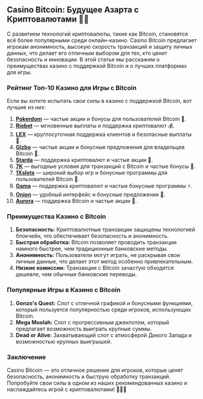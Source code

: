 ## Casino Bitcoin: Будущее Азарта с Криптовалютами 🎰💸

С развитием технологий криптовалюты, такие как Bitcoin, становятся всё более популярными среди онлайн-казино. Casino Bitcoin предлагает игрокам анонимность, высокую скорость транзакций и защиту личных данных, что делает его отличным выбором для тех, кто ценит безопасность и инновации. В этой статье мы расскажем о преимуществах казино с поддержкой Bitcoin и о лучших платформах для игры.

### Рейтинг Топ-10 Казино для Игры с Bitcoin

Если вы хотите испытать свои силы в казино с поддержкой Bitcoin, вот лучшие из них:

1. **[Pokerdom](https://brandplay.link/4k77v2yx)** — частые акции и бонусы для пользователей Bitcoin 🎲.
2. **[Riobet](https://brandplay.link/7xBLTPyj)** — мгновенные выплаты и поддержка криптовалют 💰.
3. **[LEX](https://brandplay.link/zW4hdDFV)** — круглосуточная поддержка клиентов и безопасные выплаты 🎉.
4. **[Gizbo](https://brandplay.link/bprXw4YV)** — частые акции и бонусные предложения для владельцев Bitcoin 🎁.
5. **[Starda](https://brandplay.link/fB7xwRFL)** — поддержка криптовалют и частые акции 🎈.
6. **[7K](https://brandplay.link/BvQyFShp)** — выгодные условия для транзакций с Bitcoin и частые бонусы 🎯.
7. **[1Xslots](https://brandplay.link/hSB1khtr)** — широкий выбор игр и бонусные программы для пользователей Bitcoin 🌟.
8. **[Gama](https://brandplay.link/j6NMKsDz)** — поддержка криптовалют и частые бонусные программы ⚡.
9. **[Onion](https://brandplay.link/zBGRVpQ9)** — удобный интерфейс и бонусные предложения 🎰.
10. **[Aurora](https://10trafic-stat2.com/click/668546556bcc6313411604bd/6766/13032/subaccount)** — поддержка Bitcoin и частые акции 💎.

### Преимущества Казино с Bitcoin

1. **Безопасность:** Криптовалютные транзакции защищены технологией блокчейн, что обеспечивает безопасность и анонимность.
2. **Быстрая обработка:** Bitcoin позволяет проводить транзакции намного быстрее, чем традиционные банковские методы.
3. **Анонимность:** Пользователи могут играть, не раскрывая свои личные данные, что делает этот метод особенно привлекательным.
4. **Низкие комиссии:** Транзакции с Bitcoin зачастую обходятся дешевле, чем обычные банковские переводы.

### Популярные Игры в Казино с Bitcoin

1. **Gonzo's Quest:** Слот с отличной графикой и бонусными функциями, который пользуется популярностью среди игроков, использующих Bitcoin.
2. **Mega Moolah:** Слот с прогрессивным джекпотом, который предлагает возможность выиграть крупные суммы.
3. **Dead or Alive:** Захватывающий слот с атмосферой Дикого Запада и возможностью крупных выигрышей.

### Заключение

Casino Bitcoin — это отличное решение для игроков, которые ценят безопасность, анонимность и быструю обработку транзакций. Попробуйте свои силы в одном из наших рекомендованных казино и наслаждайтесь игрой с криптовалютами! 🎉🎰💸
